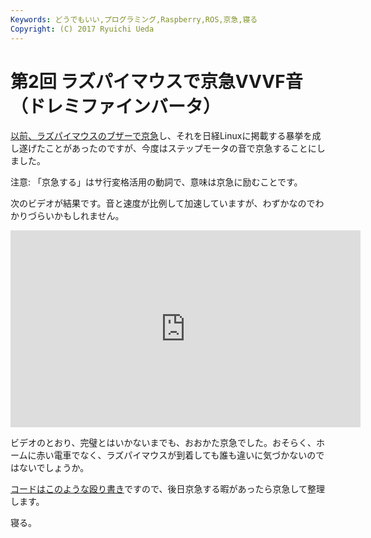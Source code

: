 ```yaml
---
Keywords: どうでもいい,プログラミング,Raspberry,ROS,京急,寝る
Copyright: (C) 2017 Ryuichi Ueda
---
```


# 第2回 ラズパイマウスで京急VVVF音（ドレミファインバータ）
<a href="/?post=06039">以前、ラズパイマウスのブザーで京急</a>し、それを日経Linuxに掲載する暴挙を成し遂げたことがあったのですが、今度はステップモータの音で京急することにしました。

注意: 「京急する」はサ行変格活用の動詞で、意味は京急に励むことです。

次のビデオが結果です。音と速度が比例して加速していますが、わずかなのでわかりづらいかもしれません。

<iframe width="560" height="315" src="https://www.youtube.com/embed/vx5IF_45csY" frameborder="0" allowfullscreen></iframe>

ビデオのとおり、完璧とはいかないまでも、おおかた京急でした。おそらく、ホームに赤い電車でなく、ラズパイマウスが到着しても誰も違いに気づかないのではないでしょうか。

<a href="https://github.com/ryuichiueda/raspimouse_game_controller/blob/776d11fa7ff56450124179a71abbd1816802d043/scripts/logicool_kq.py">コードはこのような殴り書き</a>ですので、後日京急する暇があったら京急して整理します。


寝る。
